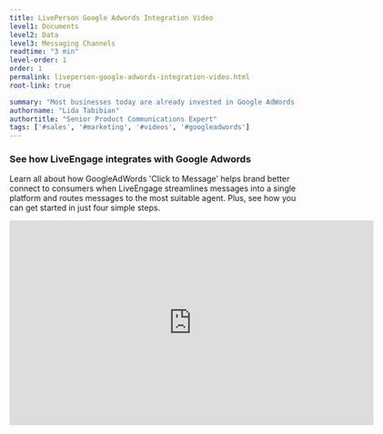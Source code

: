 ```yaml
---
title: LivePerson Google Adwords Integration Video
level1: Documents
level2: Data
level3: Messaging Channels
readtime: "3 min"
level-order: 1
order: 1
permalink: liveperson-google-adwords-integration-video.html
root-link: true

summary: "Most businesses today are already invested in Google AdWords. LiveEngage integration with Google AdWords helps brands make the most out of their investment."
authorname: "Lida Tabibian"
authortitle: "Senior Product Communications Expert"
tags: ['#sales', '#marketing', '#videos', '#googleadwords']
---
```


### See how LiveEngage integrates with Google Adwords

Learn all about how GoogleAdWords 'Click to Message' helps brand better connect to consumers when LiveEngage streamlines messages into a single platform and routes messages to the most suitable agent. Plus, see how you can get started in just four simple steps.

<div style="display: block; position: relative; max-width: 100%;"><div class="iframecontainer"><iframe src="https://player.vimeo.com/video/238913607" width="640" height="360" frameborder="0" webkitallowfullscreen mozallowfullscreen allowfullscreen></iframe></div></div> 
